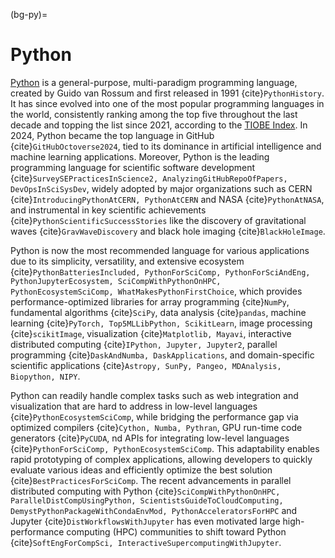 (bg-py)=
# Python

[Python](https://www.python.org/) is a general-purpose, multi-paradigm programming language,
created by Guido van Rossum and first released in 1991 {cite}`PythonHistory`.
It has since evolved into one of the most popular programming languages in the world,
consistently ranking among the top five throughout the last decade and topping the list since 2021,
according to the [TIOBE Index](https://www.tiobe.com/tiobe-index/).
In 2024, Python became the top language in GitHub {cite}`GitHubOctoverse2024`,
tied to its dominance in artificial intelligence and machine learning applications.
Moreover, Python is the leading programming language for scientific software development
{cite}`SurveySEPracticesInScience2, AnalyzingGitHubRepoOfPapers, DevOpsInSciSysDev`, 
widely adopted by major organizations such as CERN
{cite}`IntroducingPythonAtCERN, PythonAtCERN` and NASA {cite}`PythonAtNASA`, 
and instrumental in key scientific achievements {cite}`PythonScientificSuccessStories` 
like the discovery of gravitational waves {cite}`GravWaveDiscovery`
and black hole imaging {cite}`BlackHoleImage`.

Python is now the most recommended language for various applications 
due to its simplicity, versatility, and extensive ecosystem
{cite}`PythonBatteriesIncluded, PythonForSciComp, PythonForSciAndEng, PythonJupyterEcosystem, SciCompWithPythonOnHPC, PythonEcosystemSciComp, WhatMakesPythonFirstChoice`, 
which provides performance-optimized libraries for
array programming {cite}`NumPy`, 
fundamental algorithms {cite}`SciPy`, 
data analysis {cite}`pandas`, 
machine learning {cite}`PyTorch, Top5MLLibPython, ScikitLearn`, 
image processing {cite}`scikitImage`, 
visualization {cite}`Matplotlib, Mayavi`, 
interactive distributed computing {cite}`IPython, Jupyter, Jupyter2`, 
parallel programming {cite}`DaskAndNumba, DaskApplications`, 
and domain-specific scientific applications {cite}`Astropy, SunPy, Pangeo, MDAnalysis, Biopython, NIPY`. 

Python can readily handle complex tasks such as web integration and visualization 
that are hard to address in low-level languages {cite}`PythonEcosystemSciComp`, 
while bridging the performance gap via
optimized compilers {cite}`Cython, Numba, Pythran`, 
GPU run-time code generators {cite}`PyCUDA`, 
nd APIs for integrating low-level languages {cite}`PythonForSciComp, PythonEcosystemSciComp`. 
This adaptability enables rapid prototyping of complex applications, 
allowing developers to quickly evaluate various ideas and 
efficiently optimize the best solution {cite}`BestPracticesForSciComp`. 
The recent advancements in parallel distributed computing with Python
{cite}`SciCompWithPythonOnHPC, ParallelDistCompUsingPython, ScientistsGuideToCloudComputing, DemystPythonPackageWithCondaEnvMod, PythonAcceleratorsForHPC` 
and Jupyter {cite}`DistWorkflowsWithJupyter` 
has even motivated large high-performance computing (HPC) communities 
to shift toward Python {cite}`SoftEngForCompSci, InteractiveSupercomputingWithJupyter`. 
